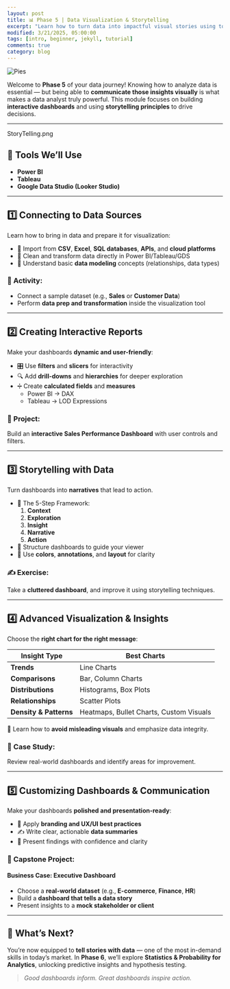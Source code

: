 ```yaml
---
layout: post
title: 📊 Phase 5 | Data Visualization & Storytelling 
excerpt: "Learn how to turn data into impactful visual stories using tools like Power BI, Tableau, and Google Data Studio."
modified: 3/21/2025, 05:00:00
tags: [intro, beginner, jekyll, tutorial]
comments: true
category: blog
---
```



![Pies](https://morwarid1.github.io/images/StoryTelling.png )  

Welcome to **Phase 5** of your data journey! Knowing how to analyze data is essential — but being able to **communicate those insights visually** is what makes a data analyst truly powerful. This module focuses on building **interactive dashboards** and using **storytelling principles** to drive decisions.

---


StoryTelling.png 
## 🔧 Tools We’ll Use

- **Power BI**  
- **Tableau**  
- **Google Data Studio (Looker Studio)**  

---

## 1️⃣ Connecting to Data Sources

Learn how to bring in data and prepare it for visualization:

- 🔗 Import from **CSV**, **Excel**, **SQL databases**, **APIs**, and **cloud platforms**
- 🧼 Clean and transform data directly in Power BI/Tableau/GDS
- 🧱 Understand basic **data modeling** concepts (relationships, data types)

### 🎯 Activity:

- Connect a sample dataset (e.g., **Sales** or **Customer Data**)  
- Perform **data prep and transformation** inside the visualization tool  

---

## 2️⃣ Creating Interactive Reports

Make your dashboards **dynamic and user-friendly**:

- 🎛️ Use **filters** and **slicers** for interactivity  
- 🔍 Add **drill-downs** and **hierarchies** for deeper exploration  
- ➗ Create **calculated fields** and **measures**  
  - Power BI → DAX  
  - Tableau → LOD Expressions  

### 💼 Project:

Build an **interactive Sales Performance Dashboard** with user controls and filters.

---

## 3️⃣ Storytelling with Data

Turn dashboards into **narratives** that lead to action.

- 🧭 The 5-Step Framework:  
  1. **Context**  
  2. **Exploration**  
  3. **Insight**  
  4. **Narrative**  
  5. **Action**  
- 🧱 Structure dashboards to guide your viewer  
- 🎨 Use **colors**, **annotations**, and **layout** for clarity

### ✍️ Exercise:

Take a **cluttered dashboard**, and improve it using storytelling techniques.

---

## 4️⃣ Advanced Visualization & Insights

Choose the **right chart for the right message**:

| Insight Type       | Best Charts                                     |
|--------------------|-------------------------------------------------|
| **Trends**         | Line Charts                                     |
| **Comparisons**    | Bar, Column Charts                              |
| **Distributions**  | Histograms, Box Plots                           |
| **Relationships**  | Scatter Plots                                   |
| **Density & Patterns** | Heatmaps, Bullet Charts, Custom Visuals   |

🚫 Learn how to **avoid misleading visuals** and emphasize data integrity.

### 🧠 Case Study:

Review real-world dashboards and identify areas for improvement.

---

## 5️⃣ Customizing Dashboards & Communication

Make your dashboards **polished and presentation-ready**:

- 🎨 Apply **branding and UX/UI best practices**  
- ✍️ Write clear, actionable **data summaries**  
- 🎤 Present findings with confidence and clarity  

### 🧪 Capstone Project:

#### Business Case: Executive Dashboard

- Choose a **real-world dataset** (e.g., **E-commerce**, **Finance**, **HR**)  
- Build a **dashboard that tells a data story**  
- Present insights to a **mock stakeholder or client**

---

## 🎯 What’s Next?

You’re now equipped to **tell stories with data** — one of the most in-demand skills in today’s market. In **Phase 6**, we’ll explore **Statistics & Probability for Analytics**, unlocking predictive insights and hypothesis testing.

> *Good dashboards inform. Great dashboards inspire action.*



